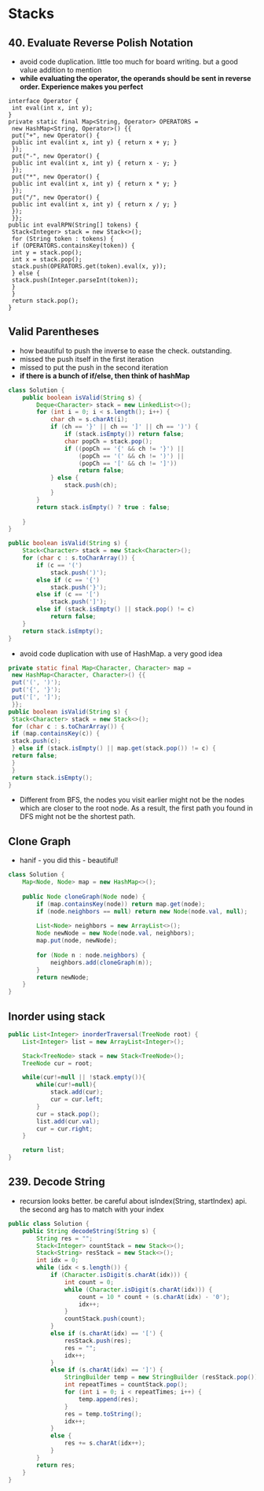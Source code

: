 # Stacks

## 40. Evaluate Reverse Polish Notation
* avoid code duplication. little too much for board writing. but a good value addition to mention
* __while evaluating the operator, the operands should be sent in reverse order. Experience makes you perfect__

```
interface Operator {
 int eval(int x, int y);
}
private static final Map<String, Operator> OPERATORS =
 new HashMap<String, Operator>() {{
 put("+", new Operator() {
 public int eval(int x, int y) { return x + y; }
 });
 put("-", new Operator() {
 public int eval(int x, int y) { return x - y; }
 });
 put("*", new Operator() {
 public int eval(int x, int y) { return x * y; }
 });
 put("/", new Operator() {
 public int eval(int x, int y) { return x / y; }
 });
 }};
public int evalRPN(String[] tokens) {
 Stack<Integer> stack = new Stack<>();
 for (String token : tokens) {
 if (OPERATORS.containsKey(token)) {
 int y = stack.pop();
 int x = stack.pop();
 stack.push(OPERATORS.get(token).eval(x, y));
 } else {
 stack.push(Integer.parseInt(token));
 }
 }
 return stack.pop();
}
```


##   Valid Parentheses
* how beautiful to push the inverse to ease the check. outstanding.
* missed the push itself in the first iteration
* missed to put the push in the second iteration
* __if there is a bunch of if/else, then think of hashMap__

```java 
class Solution {
    public boolean isValid(String s) {
        Deque<Character> stack = new LinkedList<>();
        for (int i = 0; i < s.length(); i++) {
            char ch = s.charAt(i);
            if (ch == '}' || ch == ']' || ch == ')') {
                if (stack.isEmpty()) return false;
                char popCh = stack.pop();
                if ((popCh == '{' && ch != '}') ||
                    (popCh == '(' && ch != ')') ||
                    (popCh == '[' && ch != ']')) 
                    return false;
            } else {
                stack.push(ch);
            }
        }
        return stack.isEmpty() ? true : false;
        
    }
}
```

```java
public boolean isValid(String s) {
	Stack<Character> stack = new Stack<Character>();
	for (char c : s.toCharArray()) {
		if (c == '(')
			stack.push(')');
		else if (c == '{')
			stack.push('}');
		else if (c == '[')
			stack.push(']');
		else if (stack.isEmpty() || stack.pop() != c)
			return false;
	}
	return stack.isEmpty();
}
```

* avoid code duplication with use of HashMap. a very good idea

```java
private static final Map<Character, Character> map =
 new HashMap<Character, Character>() {{
 put('(', ')');
 put('{', '}');
 put('[', ']');
 }};
public boolean isValid(String s) {
 Stack<Character> stack = new Stack<>();
 for (char c : s.toCharArray()) {
 if (map.containsKey(c)) {
 stack.push(c);
 } else if (stack.isEmpty() || map.get(stack.pop()) != c) {
 return false;
 }
 }
 return stack.isEmpty();
}
```

* Different from BFS, the nodes you visit earlier might not be the nodes which are closer to the root node. As a result, the first path you found in DFS might not be the shortest path.

## Clone Graph

* hanif - you did this - beautiful!
```java
class Solution {
    Map<Node, Node> map = new HashMap<>();
    
    public Node cloneGraph(Node node) {
        if (map.containsKey(node)) return map.get(node);
        if (node.neighbors == null) return new Node(node.val, null);
        
        List<Node> neighbors = new ArrayList<>();
        Node newNode = new Node(node.val, neighbors);
        map.put(node, newNode);
        
        for (Node n : node.neighbors) {
            neighbors.add(cloneGraph(n));
        }
        return newNode;
    }
}
```

## Inorder using stack

```java
public List<Integer> inorderTraversal(TreeNode root) {
    List<Integer> list = new ArrayList<Integer>();

    Stack<TreeNode> stack = new Stack<TreeNode>();
    TreeNode cur = root;

    while(cur!=null || !stack.empty()){
        while(cur!=null){
            stack.add(cur);
            cur = cur.left;
        }
        cur = stack.pop();
        list.add(cur.val);
        cur = cur.right;
    }

    return list;
}
```

## 239. Decode String
* recursion looks better. be careful about isIndex(String, startIndex) api. the second arg has to match with your index

```java
public class Solution {
    public String decodeString(String s) {
        String res = "";
        Stack<Integer> countStack = new Stack<>();
        Stack<String> resStack = new Stack<>();
        int idx = 0;
        while (idx < s.length()) {
            if (Character.isDigit(s.charAt(idx))) {
                int count = 0;
                while (Character.isDigit(s.charAt(idx))) {
                    count = 10 * count + (s.charAt(idx) - '0');
                    idx++;
                }
                countStack.push(count);
            }
            else if (s.charAt(idx) == '[') {
                resStack.push(res);
                res = "";
                idx++;
            }
            else if (s.charAt(idx) == ']') {
                StringBuilder temp = new StringBuilder (resStack.pop());
                int repeatTimes = countStack.pop();
                for (int i = 0; i < repeatTimes; i++) {
                    temp.append(res);
                }
                res = temp.toString();
                idx++;
            }
            else {
                res += s.charAt(idx++);
            }
        }
        return res;
    }
}
```
